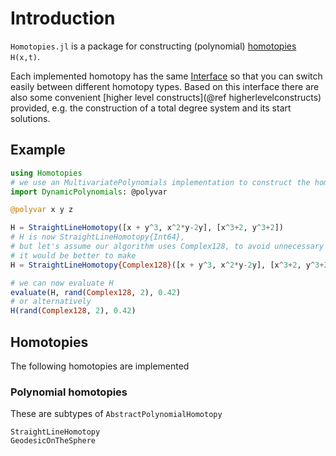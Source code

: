 # Introduction

`Homotopies.jl` is a package for constructing (polynomial) [homotopies](https://en.wikipedia.org/wiki/Homotopy) ``H(x,t)``.

Each implemented homotopy has the same [Interface](@ref) so that you can switch easily between
different homotopy types.
Based on this interface there are also some convenient [higher level constructs](@ref higherlevelconstructs) provided, e.g. the
construction of a total degree system and its start solutions.


## Example
```julia
using Homotopies
# we use an MultivariatePolynomials implementation to construct the homotopy.
import DynamicPolynomials: @polyvar

@polyvar x y z

H = StraightLineHomotopy([x + y^3, x^2*y-2y], [x^3+2, y^3+2])
# H is now StraightLineHomotopy{Int64},
# but let's assume our algorithm uses Complex128, to avoid unnecessary conversions
# it would be better to make
H = StraightLineHomotopy{Complex128}([x + y^3, x^2*y-2y], [x^3+2, y^3+2])

# we can now evaluate H
evaluate(H, rand(Complex128, 2), 0.42)
# or alternatively
H(rand(Complex128, 2), 0.42)
```


## Homotopies

The following homotopies are implemented
### Polynomial homotopies
These are subtypes of `AbstractPolynomialHomotopy`
```@docs
StraightLineHomotopy
GeodesicOnTheSphere
```
